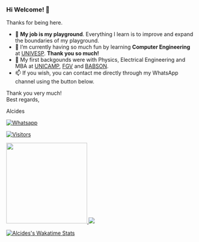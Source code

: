 ### Hi Welcome! 👋

Thanks for being here.

- :basketball: **My job is my playground**. Everything I learn is to improve and expand the boundaries of my playground.
- 🌱 I’m currently having so much fun by learning **Computer Engineering** at [UNIVESP](https://univesp.br). **Thank you so much!**
- :evergreen_tree: My first backgounds were with Physics, Electrical Engineering and MBA at [UNICAMP](https://www.unicamp.br), [FGV](https://fgv.br) and [BABSON](https://babson.edu).
- 📫 If you wish, you can contact me directly through my WhatsApp channel using the button below.

Thank you very much!<br />
Best regards,

Alcides

[![Whatsapp](https://img.shields.io/badge/WhatsApp-25D366?style=for-the-badge&logo=whatsapp&logoColor=white)](https://wa.me/5519992407898)

[![Visitors](https://visitor-badge.glitch.me/badge?page_id=acremonezi.visitor-badge)](https://github.com/acremonezi)

<div>
  <a href="https://github.com/acremonezi">
     <img height="215em" src="https://github-readme-stats.vercel.app/api?username=acremonezi&show_icons=true&include_all_commits=true&count_private=true"/>
     <img src="https://github-readme-stats.vercel.app/api/top-langs/?username=acremonezi&layout=compact&langs_count=10"/>
    
  </a>
</div>

[![Alcides's Wakatime Stats](https://github-readme-stats.vercel.app/api/wakatime?username=acremonezi)](https://github.com/acremonezi)
